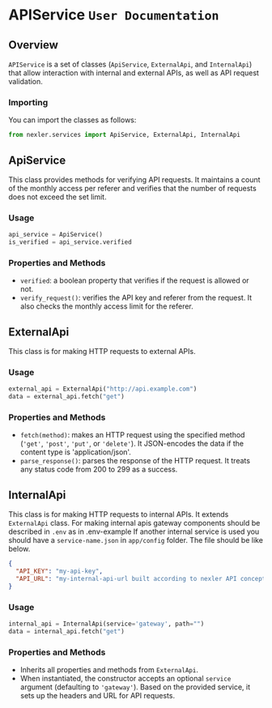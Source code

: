 # APIService `User Documentation`

## Overview

`APIService` is a set of classes (`ApiService`, `ExternalApi`, and `InternalApi`) that allow interaction with internal and external APIs, as well as API request validation. 

### Importing

You can import the classes as follows:

```python
from nexler.services import ApiService, ExternalApi, InternalApi
```

## ApiService

This class provides methods for verifying API requests. It maintains a count of the monthly access per referer and verifies that the number of requests does not exceed the set limit.

### Usage

```python
api_service = ApiService()
is_verified = api_service.verified
```

### Properties and Methods

- `verified`: a boolean property that verifies if the request is allowed or not.
- `verify_request()`: verifies the API key and referer from the request. It also checks the monthly access limit for the referer.

## ExternalApi

This class is for making HTTP requests to external APIs. 

### Usage

```python
external_api = ExternalApi("http://api.example.com")
data = external_api.fetch("get")
```

### Properties and Methods

- `fetch(method)`: makes an HTTP request using the specified method (`'get'`, `'post'`, `'put'`, or `'delete'`). It JSON-encodes the data if the content type is 'application/json'.
- `parse_response()`: parses the response of the HTTP request. It treats any status code from 200 to 299 as a success.

## InternalApi

This class is for making HTTP requests to internal APIs. It extends `ExternalApi` class. For making internal apis gateway components should be described in `.env` as in .env-example
If another internal service is used you should have a `service-name.json` in `app/config` folder. The file should be like below.

```json
{
  "API_KEY": "my-api-key",
  "API_URL": "my-internal-api-url built according to nexler API concept"
}
```

### Usage

```python
internal_api = InternalApi(service='gateway', path="")
data = internal_api.fetch("get")
```

### Properties and Methods

- Inherits all properties and methods from `ExternalApi`.
- When instantiated, the constructor accepts an optional `service` argument (defaulting to `'gateway'`). Based on the provided service, it sets up the headers and URL for API requests.
